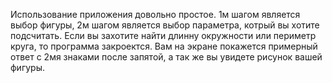 Использование приложения довольно простое. 
1м шагом является выбор фигуры,
2м шагом является выбор параметра, котрый вы хотите подсчитать.
Если вы захотите найти длинну окружности или периметр круга, то программа закроектся.
Вам на экране покажется примерный ответ с 2мя знаками после запятой, а так же вы увидете рисунок вашей фигуры.
